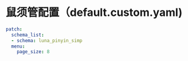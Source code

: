 # 鼠须管配置（default.custom.yaml)
```yaml
patch:
  schema_list:
  - schema: luna_pinyin_simp
  menu:
    page_size: 8
```